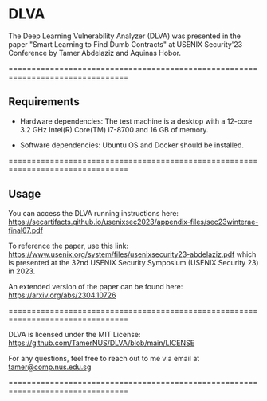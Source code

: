 # DLVA
The Deep Learning Vulnerability Analyzer (DLVA) was presented in the paper "Smart Learning to Find Dumb Contracts" at USENIX Security'23 Conference by Tamer Abdelaziz and Aquinas Hobor. 

================================================================================

## Requirements

- Hardware dependencies: The test machine is a desktop with a 12-core 3.2 GHz Intel(R)
Core(TM) i7-8700 and 16 GB of memory.

- Software dependencies: Ubuntu OS and Docker should be installed.

================================================================================

## Usage

You can access the DLVA running instructions here: https://secartifacts.github.io/usenixsec2023/appendix-files/sec23winterae-final67.pdf

To reference the paper, use this link: https://www.usenix.org/system/files/usenixsecurity23-abdelaziz.pdf which is presented at the 32nd USENIX Security Symposium (USENIX Security 23) in 2023.

An extended version of the paper can be found here:  https://arxiv.org/abs/2304.10726

================================================================================

DLVA is licensed under the MIT License: https://github.com/TamerNUS/DLVA/blob/main/LICENSE

For any questions, feel free to reach out to me via email at tamer@comp.nus.edu.sg

================================================================================
